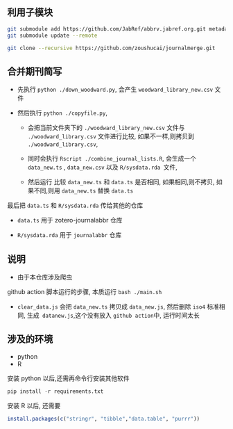 ## 利用子模块

```bash
git submodule add https://github.com/JabRef/abbrv.jabref.org.git metadata
git submodule update --remote

git clone --recursive https://github.com/zoushucai/journalmerge.git

```

## 合并期刊简写

- 先执行 `python ./down_woodward.py`, 会产生 `woodward_library_new.csv` 文件

- 然后执行 `python ./copyfile.py`,

  - 会把当前文件夹下的 `./woodward_library_new.csv` 文件与 `./woodward_library.csv` 文件进行比较, 如果不一样,则拷贝到 `./woodward_library.csv`,

  - 同时会执行 `Rscript ./combine_journal_lists.R`, 会生成一个 `data_new.ts` , `data_new.csv` 以及 `R/sysdata.rda `文件,

  - 然后运行 比较 `data_new.ts` 和 `data.ts` 是否相同, 如果相同,则不拷贝, 如果不同,则用 `data_new.ts` 替换 `data.ts`

最后把 `data.ts` 和 `R/sysdata.rda` 传给其他的仓库

- `data.ts` 用于 zotero-journalabbr 仓库

- `R/sysdata.rda` 用于 `journalabbr` 仓库

## 说明

- 由于本仓库涉及爬虫

github action 脚本运行的步骤, 本质运行 `bash ./main.sh`

- `clear_data.js` 会把 `data_new.ts` 拷贝成 `data_new.js`, 然后删除 `iso4` 标准相同, 生成` datanew.js`,这个没有放入 `github action`中, 运行时间太长

## 涉及的环境

- python
- R

安装 python 以后,还需再命令行安装其他软件

```python
pip install -r requirements.txt
```

安装 R 以后, 还需要

```R
install.packages(c("stringr", "tibble","data.table", "purrr"))
```
